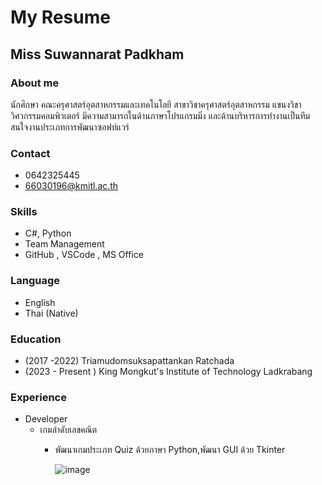 # My Resume
## Miss Suwannarat Padkham
### About me
นักศึกษา คณะครุศาสตร์อุตสาหกรรมและเทคโนโลยี  สาขาวิชาครุศาสตร์อุตสาหกรรม แขนงวิชาวิศวกรรมคอมพิวเตอร์ มีความสามารถในด้านภาษาโปรแกรมมิ่ง และด้านบริหารการทำงานเป็นทีม สนใจงานประเภทการพัฒนาซอฟท์แวร์
### Contact
- 0642325445
- 66030196@kmitl.ac.th
### Skills
- C#, Python
- Team Management
- GitHub , VSCode , MS Office
### Language
- English
- Thai (Native)
### Education
- (2017 -2022) Triamudomsuksapattankan Ratchada
- (2023 - Present )  King Mongkut's Institute of Technology Ladkrabang
### Experience
- Developer
  - เกมลำดับเลขคณิต
    - พัฒนาเกมประเภท Quiz ด้วยภาษา Python,พัฒนา GUI ด้วย Tkinter


      ![image](https://github.com/user-attachments/assets/78a9eca8-947a-47df-bab8-ba8c49cd772e)
